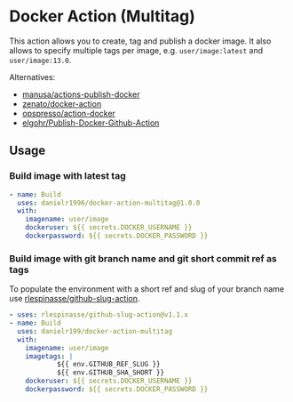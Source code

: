 # Docker Action (Multitag)

This action allows you to create, tag and publish a docker image. It also allows to specify 
multiple tags per image, e.g. `user/image:latest` and `user/image:13.0`.

Alternatives:
- [manusa/actions-publish-docker](https://github.com/marketplace/actions/docker-publish)
- [zenato/docker-action](https://github.com/marketplace/actions/docker-action)
- [opspresso/action-docker](https://github.com/marketplace/actions/docker-push)
- [elgohr/Publish-Docker-Github-Action](https://github.com/marketplace/actions/publish-docker)

## Usage
### Build image with latest tag
```yaml
- name: Build
  uses: danielr1996/docker-action-multitag@1.0.0
  with:
    imagename: user/image
    dockeruser: ${{ secrets.DOCKER_USERNAME }}
    dockerpassword: ${{ secrets.DOCKER_PASSWORD }}
```

### Build image with git branch name and git short commit ref as tags
To populate the environment with a short ref and slug of your branch name use [rlespinasse/github-slug-action](https://github.com/marketplace/actions/github-slug).

```yaml
- uses: rlespinasse/github-slug-action@v1.1.x
- name: Build
  uses: danielr199/docker-action-multitag
  with:
    imagename: user/image
    imagetags: |
            ${{ env.GITHUB_REF_SLUG }}
            ${{ env.GITHUB_SHA_SHORT }}
    dockeruser: ${{ secrets.DOCKER_USERNAME }}
    dockerpassword: ${{ secrets.DOCKER_PASSWORD }}
```
